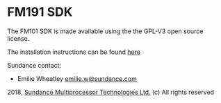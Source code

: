 # FM191 SDK
The FM101 SDK is made available using the the GPL-V3 open source license.

The installation instructions can be found [here](https://github.com/SundanceMultiprocessorTechnology/FM191_SDK/wiki) 

Sundance contact:

* Emilie Wheatley  <emilie.w@sundance.com>

2018, [Sundance Multiprocessor Technologies Ltd.](http://www.sundance.technology/) (c) All rights reserved
